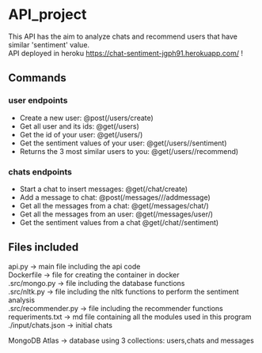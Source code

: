 # API_project

This API has the aim to analyze chats and recommend users that have similar 'sentiment' value.  
API deployed in heroku https://chat-sentiment-jgph91.herokuapp.com/ !    

## Commands  

### user endpoints  

- Create a new user: @post(/users/create)  
- Get all user and its ids: @get(/users)  
- Get the id of your user: @get(/users/<userName>)  
- Get the sentiment values of your user: @get(/users/<idUser>/sentiment)    
- Returns the 3 most similar users to you: @get(/users/<userName>/recommend)

### chats endpoints  

- Start a chat to insert messages: @get(/chat/create)  
- Add a message to chat: @post(/messages/<idChat>/<idUser>/addmessage)
- Get all the messages from a chat: @get(/messages/chat/<idChat>)
- Get all the messages from an user: @get(/messages/user/<idUser>)
- Get the sentiment values from a chat @get(/chat/<idChat>/sentiment)  


## Files included  

api.py -> main file including the api code  
Dockerfile -> file for creating the container in docker  
.src/mongo.py -> file including the database functions  
.src/nltk.py -> file including the nltk functions to perform the sentiment analysis  
.src/recommender.py -> file including the recommender functions  
requeriments.txt -> md file containing all the modules used in this program  
./input/chats.json -> initial chats  

MongoDB Atlas -> database using 3 collections: users,chats and messages










